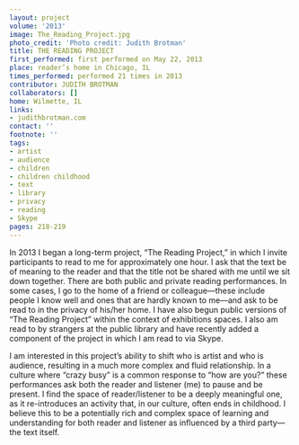 ```yaml
---
layout: project
volume: '2013'
image: The_Reading_Project.jpg
photo_credit: 'Photo credit: Judith Brotman'
title: THE READING PROJECT
first_performed: first performed on May 22, 2013
place: reader’s home in Chicago, IL
times_performed: performed 21 times in 2013
contributor: JUDITH BROTMAN
collaborators: []
home: Wilmette, IL
links:
- judithbrotman.com
contact: ''
footnote: ''
tags:
- artist
- audience
- children
- children childhood
- text
- library
- privacy
- reading
- Skype
pages: 218-219
---
```


In 2013 I began a long-term project, “The Reading Project,” in which I invite participants to read to me for approximately one hour. I ask that the text be of meaning to the reader and that the title not be shared with me until we sit down together. There are both public and private reading performances. In some cases, I go to the home of a friend or colleague—these include people I know well and ones that are hardly known to me—and ask to be read to in the privacy of his/her home. I have also begun public versions of “The Reading Project” within the context of exhibitions spaces. I also am read to by strangers at the public library and have recently added a component of the project in which I am read to via Skype.

I am interested in this project’s ability to shift who is artist and who is audience, resulting in a much more complex and fluid relationship. In a culture where “crazy busy” is a common response to “how are you?” these performances ask both the reader and listener (me) to pause and be present. I find the space of reader/listener to be a deeply meaningful one, as it re-introduces an activity that, in our culture, often ends in childhood. I believe this to be a potentially rich and complex space of learning and understanding for both reader and listener as influenced by a third party—the text itself.
